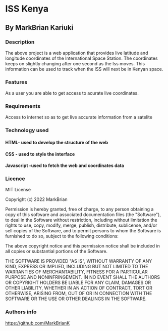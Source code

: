 # ISS Kenya
## By MarkBrian Kariuki
### Description
 The above project is a web application that provides live latitude and longitude coordinates of the International Space Station. The coordinates keeps on slightly changing after one second as the Iss moves. This information can be used to track when the ISS will next be in Kenyan space.
### Features
 As a user you are able to get access to acurate live coordinates.
### Requirements
Access to internet so as to get live accurate information from a satelite
### Technology used
#### HTML- used to develop the structure of the web
#### CSS - used to style the interface
#### Javascript -used to fetch the web and coordinates data
### Licence
MIT License

Copyright (c) 2022 MarkBrian

Permission is hereby granted, free of charge, to any person obtaining a copy
of this software and associated documentation files (the "Software"), to deal
in the Software without restriction, including without limitation the rights
to use, copy, modify, merge, publish, distribute, sublicense, and/or sell
copies of the Software, and to permit persons to whom the Software is
furnished to do so, subject to the following conditions:

The above copyright notice and this permission notice shall be included in all
copies or substantial portions of the Software.

THE SOFTWARE IS PROVIDED "AS IS", WITHOUT WARRANTY OF ANY KIND, EXPRESS OR
IMPLIED, INCLUDING BUT NOT LIMITED TO THE WARRANTIES OF MERCHANTABILITY,
FITNESS FOR A PARTICULAR PURPOSE AND NONINFRINGEMENT. IN NO EVENT SHALL THE
AUTHORS OR COPYRIGHT HOLDERS BE LIABLE FOR ANY CLAIM, DAMAGES OR OTHER
LIABILITY, WHETHER IN AN ACTION OF CONTRACT, TORT OR OTHERWISE, ARISING FROM,
OUT OF OR IN CONNECTION WITH THE SOFTWARE OR THE USE OR OTHER DEALINGS IN THE
SOFTWARE.
### Authors info
https://github.com/MarkBrianK

